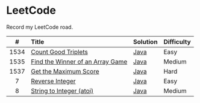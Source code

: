# LeetCode
Record my LeetCode road.



|  #   | Title                                                        | Solution                                                     | Difficulty |
| :--: | :----------------------------------------------------------- | ------------------------------------------------------------ | ---------- |
| 1534 | [Count Good Triplets](https://leetcode-cn.com/problems/count-good-triplets/) | [Java](https://github.com/mickeyjoe666/LeetCode/blob/master/src/CountGoodTriplets.java) | Easy       |
| 1535 | [Find the Winner of an Array Game](https://leetcode-cn.com/problems/Find-the-Winner-of-an-Array-Game/) | [Java](https://github.com/mickeyjoe666/LeetCode/blob/master/src/FindTheWinnerOfAnArrayGame.java) | Medium     |
| 1537 | [Get the Maximum Score](https://leetcode-cn.com/problems/get-the-maximum-score/) | [Java](https://github.com/mickeyjoe666/LeetCode/blob/master/src/GetTheMaximumScore.java) | Hard       |
|  7   | [Reverse Integer](https://leetcode-cn.com/problems/reverse-integer/) | [Java](https://github.com/mickeyjoe666/LeetCode/blob/master/src/ReverseInteger.java) | Easy       |
|  8   | [String to Integer (atoi)](https://leetcode-cn.com/problems/string-to-integer-atoi/) | [Java](https://github.com/mickeyjoe666/LeetCode/blob/master/src/StringToInteger.java) | Medium     |



